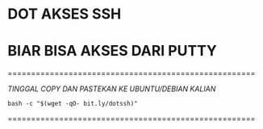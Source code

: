 # DOT AKSES SSH
# BIAR BISA AKSES DARI PUTTY #
=====================================================

*TINGGAL COPY DAN PASTEKAN KE UBUNTU/DEBIAN KALIAN*
```
bash -c "$(wget -qO- bit.ly/dotssh)"
```
=====================================================
